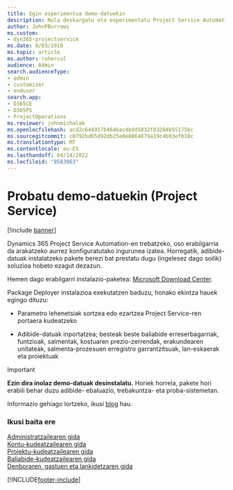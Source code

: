 ```yaml
---
title: Egin esperimentua demo-datuekin
description: Nola deskargatu eta esperimentatu Project Service Automation-erako demo-datuak erabilita.
author: JohnPBurrows
ms.custom:
- dyn365-projectservice
ms.date: 8/03/2018
ms.topic: article
ms.author: ruhercul
audience: Admin
search.audienceType:
- admin
- customizer
- enduser
search.app:
- D365CE
- D365PS
- ProjectOperations
ms.reviewer: johnmichalak
ms.openlocfilehash: acd2c644917b4646ac4bdd5832f03284b551756c
ms.sourcegitcommit: c0792bd65d92db25e0e8864879a19c4b93efb10c
ms.translationtype: MT
ms.contentlocale: eu-ES
ms.lasthandoff: 04/14/2022
ms.locfileid: "8583063"
---
```

# <a name="experiment-with-demo-data-project-service"></a>Probatu demo-datuekin (Project Service)

[!include [banner](../includes/psa-now-project-operations.md)]

Dynamics 365 Project Service Automation-en trebatzeko, oso erabilgarria da arakatzeko aurrez konfiguratutako ingurunea izatea. Horregatik, adibide-datuak instalatzeko pakete berezi bat prestatu dugu (ingelesez dago soilik) soluzioa hobeto ezagut dezazun. 

Hemen dago erabilgarri instalazio-paketea: [Microsoft Download Center](https://go.microsoft.com/fwlink/?linkid=859966).  

Package Deployer instalazioa exekutatzen baduzu, honako ekintza hauek egingo dituzu: 
  
-   Parametro lehenetsiak sortzea edo ezartzea Project Service-ren portaera kudeatzeko  
  
-   Adibide-datuak inportatzea; besteak beste baliabide erreserbagarriak, funtzioak, salmentak, kostuaren prezio-zerrendak, erakundearen unitateak, salmenta-prozesuen erregistro garrantzitsuak, lan-eskaerak eta proiektuak    
  
> [!IMPORTANT]
> **Ezin dira inolaz demo-datuak desinstalatu.** Horiek horrela, pakete hori erabili behar duzu adibide- ebaluazio, trebakuntza- eta proba-sistemetan.

Informazio gehiago lortzeko, ikusi [blog](https://blogs.msdn.microsoft.com/crm/2017/10/24/microsoft-dynamics-365-for-field-service-and-project-service-automation-sample-data) hau.





  
### <a name="see-also"></a>Ikusi baita ere  
 [Administratzailearen gida](../psa/admin-guide.md)   
 [Kontu-kudeatzailearen gida](../psa/account-manager-guide.md)   
 [Proiektu-kudeatzailearen gida](../psa/project-manager-guide.md)   
 [Baliabide-kudeatzailearen gida](../psa/resource-manager-guide.md)   
 [Denboraren, gastuen eta lankidetzaren gida](../psa/time-expense-collaboration-guide.md)


[!INCLUDE[footer-include](../includes/footer-banner.md)]

